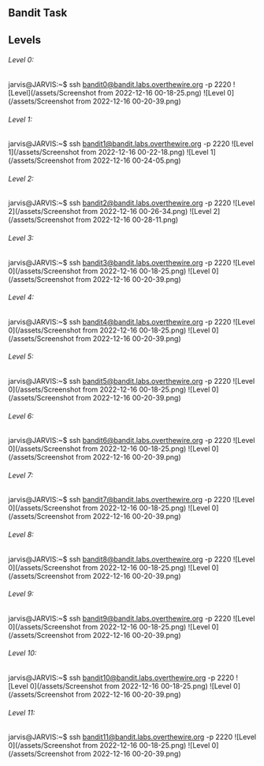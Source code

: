 ## Bandit Task

## Levels

###### Level 0:

jarvis@JARVIS:~$ ssh bandit0@bandit.labs.overthewire.org -p 2220
![Level](/assets/Screenshot from 2022-12-16 00-18-25.png)
![Level 0](/assets/Screenshot from 2022-12-16 00-20-39.png)

###### Level 1:

jarvis@JARVIS:~$ ssh bandit1@bandit.labs.overthewire.org -p 2220
![Level 1](/assets/Screenshot from 2022-12-16 00-22-18.png)
![Level 1](/assets/Screenshot from 2022-12-16 00-24-05.png)

###### Level 2:

jarvis@JARVIS:~$ ssh bandit2@bandit.labs.overthewire.org -p 2220
![Level 2](/assets/Screenshot from 2022-12-16 00-26-34.png)
![Level 2](/assets/Screenshot from 2022-12-16 00-28-11.png)

###### Level 3:

jarvis@JARVIS:~$ ssh bandit3@bandit.labs.overthewire.org -p 2220
![Level 0](/assets/Screenshot from 2022-12-16 00-18-25.png)
![Level 0](/assets/Screenshot from 2022-12-16 00-20-39.png)

###### Level 4:

jarvis@JARVIS:~$ ssh bandit4@bandit.labs.overthewire.org -p 2220
![Level 0](/assets/Screenshot from 2022-12-16 00-18-25.png)
![Level 0](/assets/Screenshot from 2022-12-16 00-20-39.png)

###### Level 5:

jarvis@JARVIS:~$ ssh bandit5@bandit.labs.overthewire.org -p 2220
![Level 0](/assets/Screenshot from 2022-12-16 00-18-25.png)
![Level 0](/assets/Screenshot from 2022-12-16 00-20-39.png)

###### Level 6:

jarvis@JARVIS:~$ ssh bandit6@bandit.labs.overthewire.org -p 2220
![Level 0](/assets/Screenshot from 2022-12-16 00-18-25.png)
![Level 0](/assets/Screenshot from 2022-12-16 00-20-39.png)

###### Level 7:

jarvis@JARVIS:~$ ssh bandit7@bandit.labs.overthewire.org -p 2220
![Level 0](/assets/Screenshot from 2022-12-16 00-18-25.png)
![Level 0](/assets/Screenshot from 2022-12-16 00-20-39.png)

###### Level 8:

jarvis@JARVIS:~$ ssh bandit8@bandit.labs.overthewire.org -p 2220
![Level 0](/assets/Screenshot from 2022-12-16 00-18-25.png)
![Level 0](/assets/Screenshot from 2022-12-16 00-20-39.png)

###### Level 9:

jarvis@JARVIS:~$ ssh bandit9@bandit.labs.overthewire.org -p 2220
![Level 0](/assets/Screenshot from 2022-12-16 00-18-25.png)
![Level 0](/assets/Screenshot from 2022-12-16 00-20-39.png)

###### Level 10:

jarvis@JARVIS:~$ ssh bandit10@bandit.labs.overthewire.org -p 2220
![Level 0](/assets/Screenshot from 2022-12-16 00-18-25.png)
![Level 0](/assets/Screenshot from 2022-12-16 00-20-39.png)

###### Level 11:

jarvis@JARVIS:~$ ssh bandit11@bandit.labs.overthewire.org -p 2220
![Level 0](/assets/Screenshot from 2022-12-16 00-18-25.png)
![Level 0](/assets/Screenshot from 2022-12-16 00-20-39.png)
